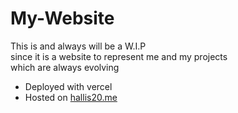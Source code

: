 # My-Website
This is and always will be a W.I.P \
since it is a website to represent me and my projects \
which are always evolving 

- Deployed with vercel
- Hosted on [hallis20.me](https://www.hallis20.me/#)
